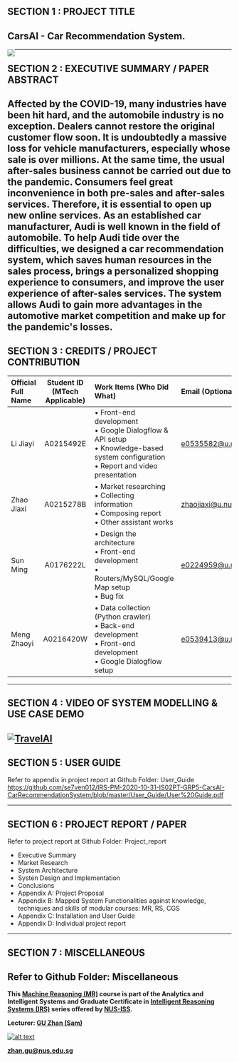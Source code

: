 ﻿
## SECTION 1 : PROJECT TITLE
## CarsAI - Car Recommendation System.

<img src="https://img.youtube.com/vi/yWLNFtkZtb8/0.jpg"
     style="float: left; margin-right: 0px;" />

---

## SECTION 2 : EXECUTIVE SUMMARY / PAPER ABSTRACT
Affected by the COVID-19, many industries have been hit hard, and the automobile industry is no exception. Dealers cannot restore the original customer flow soon. It is undoubtedly a massive loss for vehicle manufacturers, especially whose sale is over millions. At the same time, the usual after-sales business cannot be carried out due to the pandemic. Consumers feel great inconvenience in both pre-sales and after-sales services. Therefore, it is essential to open up new online services.
As an established car manufacturer, Audi is well known in the field of automobile. To help Audi tide over the difficulties, we designed a car recommendation system, which saves human resources in the sales process, brings a personalized shopping experience to consumers, and improve the user experience of after-sales services. The system allows Audi to gain more advantages in the automotive market competition and make up for the pandemic's losses.
---

## SECTION 3 : CREDITS / PROJECT CONTRIBUTION

| Official Full Name  | Student ID (MTech Applicable)  | Work Items (Who Did What) | Email (Optional) |
| :------------ |:---------------:| :-----| :-----|
| Li Jiayi | A0215492E | • Front-end development <br>• Google Dialogflow & API setup <br>• Knowledge-based system configuration <br>• Report and video presentation| e0535582@u.nus.edu |
| Zhao Jiaxi | A0215278B | • Market researching <br>• Collecting information <br>• Composing report <br>• Other assistant works| zhaojiaxi@u.nus.edu|
| Sun Ming | A0176222L | • Design the architecture <br>• Front-end development <br>• Routers/MySQL/Google Map setup <br>• Bug fix| e0224959@u.nus.edu |
| Meng Zhaoyi | A0216420W | • Data collection (Python crawler) <br>• Back-end development <br>• Front-end development <br>• Google Dialogflow setup| e0539413@u.nus.edu |

---

## SECTION 4 : VIDEO OF SYSTEM MODELLING & USE CASE DEMO

[![TravelAI](https://img.youtube.com/vi/yWLNFtkZtb8/0.jpg)](https://www.youtube.com/watch?v=yWLNFtkZtb8&feature=youtu.be "
TravelAI")
---

## SECTION 5 : USER GUIDE

Refer to appendix <User Guide> in project report at Github Folder: User_Guide <br>
https://github.com/se7ven012/IRS-PM-2020-10-31-IS02PT-GRP5-CarsAI-CarRecommendationSystem/blob/master/User_Guide/User%20Guide.pdf

---
## SECTION 6 : PROJECT REPORT / PAPER

Refer to project report at Github Folder: Project_report <br>

- Executive Summary
- Market Research
- System Architecture
- Systen Design and Implementation
- Conclusions
- Appendix A: Project Proposal
- Appendix B: Mapped System Functionalities against knowledge, techniques and skills of modular courses: MR, RS, CGS
- Appendix C: Installation and User Guide
- Appendix D: Individual project report
---
## SECTION 7 : MISCELLANEOUS

Refer to Github Folder: Miscellaneous
---

**This [Machine Reasoning (MR)](https://www.iss.nus.edu.sg/executive-education/course/detail/machine-reasoning "Machine Reasoning") course is part of the Analytics and Intelligent Systems and Graduate Certificate in [Intelligent Reasoning Systems (IRS)](https://www.iss.nus.edu.sg/stackable-certificate-programmes/intelligent-systems "Intelligent Reasoning Systems") series offered by [NUS-ISS](https://www.iss.nus.edu.sg "Institute of Systems Science, National University of Singapore").**

**Lecturer: [GU Zhan (Sam)](https://www.iss.nus.edu.sg/about-us/staff/detail/201/GU%20Zhan "GU Zhan (Sam)")**

[![alt text](https://www.iss.nus.edu.sg/images/default-source/About-Us/7.6.1-teaching-staff/sam-website.tmb-.png "Let's check Sam' profile page")](https://www.iss.nus.edu.sg/about-us/staff/detail/201/GU%20Zhan)

**zhan.gu@nus.edu.sg**
